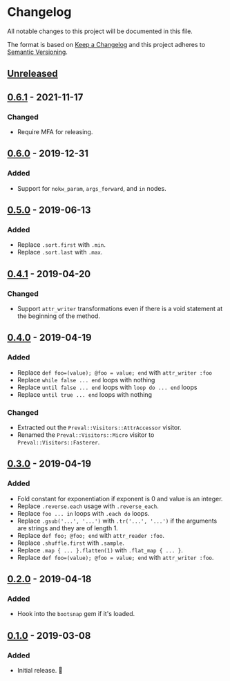 # Changelog

All notable changes to this project will be documented in this file.

The format is based on [Keep a Changelog](http://keepachangelog.com/en/1.0.0/) and this project adheres to [Semantic Versioning](http://semver.org/spec/v2.0.0.html).

## [Unreleased]

## [0.6.1] - 2021-11-17

### Changed

- Require MFA for releasing.

## [0.6.0] - 2019-12-31

### Added

- Support for `nokw_param`, `args_forward`, and `in` nodes.

## [0.5.0] - 2019-06-13

### Added

- Replace `.sort.first` with `.min`.
- Replace `.sort.last` with `.max`.

## [0.4.1] - 2019-04-20

### Changed

- Support `attr_writer` transformations even if there is a void statement at the beginning of the method.

## [0.4.0] - 2019-04-19

### Added

- Replace `def foo=(value); @foo = value; end` with `attr_writer :foo`
- Replace `while false ... end` loops with nothing
- Replace `until false ... end` loops with `loop do ... end` loops
- Replace `until true ... end` loops with nothing

### Changed

- Extracted out the `Preval::Visitors::AttrAccessor` visitor.
- Renamed the `Preval::Visitors::Micro` visitor to `Preval::Visitors::Fasterer`.

## [0.3.0] - 2019-04-19

### Added

- Fold constant for exponentiation if exponent is 0 and value is an integer.
- Replace `.reverse.each` usage with `.reverse_each`.
- Replace `foo ... in` loops with `.each do` loops.
- Replace `.gsub('...', '...')` with `.tr('...', '...')` if the arguments are strings and they are of length 1.
- Replace `def foo; @foo; end` with `attr_reader :foo`.
- Replace `.shuffle.first` with `.sample`.
- Replace `.map { ... }.flatten(1)` with `.flat_map { ... }`.
- Replace `def foo=(value); @foo = value; end` with `attr_writer :foo`.

## [0.2.0] - 2019-04-18

### Added

- Hook into the `bootsnap` gem if it's loaded.

## [0.1.0] - 2019-03-08

### Added

- Initial release. 🎉

[unreleased]: https://github.com/kddnewton/preval/compare/v0.6.1...HEAD
[0.6.1]: https://github.com/kddnewton/preval/compare/v0.6.0...v0.6.1
[0.6.0]: https://github.com/kddnewton/preval/compare/v0.5.0...v0.6.0
[0.5.0]: https://github.com/kddnewton/preval/compare/v0.4.1...v0.5.0
[0.4.1]: https://github.com/kddnewton/preval/compare/v0.4.0...v0.4.1
[0.4.0]: https://github.com/kddnewton/preval/compare/v0.3.0...v0.4.0
[0.3.0]: https://github.com/kddnewton/preval/compare/v0.2.0...v0.3.0
[0.2.0]: https://github.com/kddnewton/preval/compare/v0.1.0...v0.2.0
[0.1.0]: https://github.com/kddnewton/preval/compare/49c899...v0.1.0

